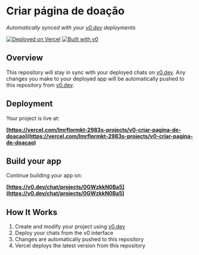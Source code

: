 # Criar página de doação

*Automatically synced with your [v0.dev](https://v0.dev) deployments*

[![Deployed on Vercel](https://img.shields.io/badge/Deployed%20on-Vercel-black?style=for-the-badge&logo=vercel)](https://vercel.com/lmrflormkt-2983s-projects/v0-criar-pagina-de-doacao)
[![Built with v0](https://img.shields.io/badge/Built%20with-v0.dev-black?style=for-the-badge)](https://v0.dev/chat/projects/0GWzkkN0Ba5)

## Overview

This repository will stay in sync with your deployed chats on [v0.dev](https://v0.dev).
Any changes you make to your deployed app will be automatically pushed to this repository from [v0.dev](https://v0.dev).

## Deployment

Your project is live at:

**[https://vercel.com/lmrflormkt-2983s-projects/v0-criar-pagina-de-doacao](https://vercel.com/lmrflormkt-2983s-projects/v0-criar-pagina-de-doacao)**

## Build your app

Continue building your app on:

**[https://v0.dev/chat/projects/0GWzkkN0Ba5](https://v0.dev/chat/projects/0GWzkkN0Ba5)**

## How It Works

1. Create and modify your project using [v0.dev](https://v0.dev)
2. Deploy your chats from the v0 interface
3. Changes are automatically pushed to this repository
4. Vercel deploys the latest version from this repository
